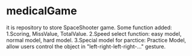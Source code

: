 # medicalGame
it is repository to store SpaceShooter game.
Some function added:
1.Scoring, MissValue, TotalValue.
2.Speed select function:   easy model, normal model,  hard model.
3.Special model for parctice: Practice Model, allow users control the object in "left-right-left-right-..." gesture.
